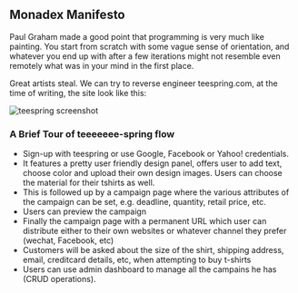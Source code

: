 ## Monadex Manifesto

Paul Graham made a good point that programming is very much like
painting. You start from scratch with some vague sense of
orientation, and whatever you end up with after a few iterations might
not resemble even remotely what was in your mind in the first place.

Great artists steal. We can try to reverse engineer teespring.com,
at the time of writing, the site look like this:

![teespring screenshot](https://raw.github.com/liuhongchao/images/master/monadex/teespring-140318.jpg)

### A Brief Tour of teeeeeee-spring flow

  * Sign-up with teespring or use Google, Facebook or Yahoo! credentials.
  * It features a pretty user friendly design panel, offers user to add text, choose color and upload their own design images. Users can choose the material for their tshirts as well.
  * This is followed up by a campaign page where the various attributes of the campaign can be set, e.g. deadline, quantity, retail price, etc.
  * Users can preview the campaign
  * Finally the campaign page with a permanent URL which user can distribute either to their own websites or whatever channel they prefer (wechat, Facebook, etc)
  * Customers will be asked about the size of the shirt, shipping address, email, creditcard details, etc, when attempting to buy t-shirts
  * Users can use admin dashboard to manage all the campains he has (CRUD operations).
